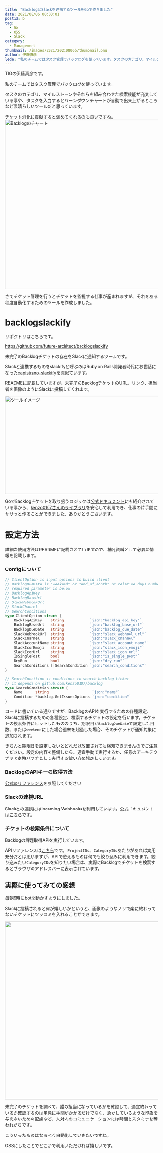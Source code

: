 ```yaml
---
title: "BacklogとSlackを連携するツールをGoで作りました"
date: 2021/08/06 00:00:01
postid: b
tag:
  - Go
  - OSS
  - Slack
category:
  - Management
thumbnail: /images/2021/20210806b/thumbnail.png
author: 伊藤真彦
lede: "私のチームではタスク管理でバックログを使っています。タスクのカテゴリ、マイルストーンやそれらを組み合わせた検索機能が充実している事や、タスクを入力するとバーンダウンチャートが自動で出来上がるところなど素晴らしいツールだと思っています。チケット消化に貢献すると褒めてくれるのも良いですね。"
---
```


TIGの伊藤真彦です。

私のチームではタスク管理でバックログを使っています。

タスクのカテゴリ、マイルストーンやそれらを組み合わせた検索機能が充実している事や、タスクを入力するとバーンダウンチャートが自動で出来上がるところなど素晴らしいツールだと思っています。

チケット消化に貢献すると褒めてくれるのも良いですね。
<img src="/images/2021/20210806b/image.png" alt="Backlogのチャート" width="1200" height="558" loading="lazy">

さてチケット管理を行うとチケットを監視する仕事が産まれますが、それをある程度自動化するためのツールを作成しました。

# backlogslackify

リポジトリはこちらです。

https://github.com/future-architect/backlogslackify

未完了のBacklogチケットの存在をSlackに通知するツールです。

Slackと連携するものをslackifyと呼ぶのはRuby on Rails開発者時代にお世話になった[capistrano-slackify](https://github.com/onthebeach/capistrano-slackify)を真似ています。

READMEに記載していますが、未完了のBacklogチケットのURL、リンク、担当者を画像のようにSlackに投稿してくれます。

<img src="/images/2021/20210806b/image_2.png" alt="ツールイメージ" width="946" height="322" loading="lazy">

GoでBacklogチケットを取り扱うロジックは[公式ドキュメント](https://developer.nulab.com/ja/docs/backlog/libraries/#)にも紹介されている事から、[kenzo0107さんのライブラリ](https://github.com/kenzo0107/backlog)を安心して利用でき、仕事の片手間にササっと作ることができました、ありがとうございます。

# 設定方法

詳細な使用方法はREADMEに記載されていますので、補足資料として必要な情報を記載します。

### Configについて

```go main.go
// ClientOption is input options to build client
// BacklogDueDate is "weekend" or "end_of_month" or relative days number like "3"
// required parameter is below
// BacklogApiKey
// BacklogBaseUrl
// SlackWebhookUrl
// SlackChannel
// SearchConditions
type ClientOption struct {
	BacklogApiKey    string            `json:"backlog_api_key"`
	BacklogBaseUrl   string            `json:"backlog_base_url"`
	BacklogDueDate   string            `json:"backlog_due_date"`
	SlackWebhookUrl  string            `json:"slack_webhool_url"`
	SlackChannel     string            `json:"slack_channel"`
	SlackAccountName string            `json:"slack_account_name"`
	SlackIconEmoji   string            `json:"slack_icon_emoji"`
	SlackIconUrl     string            `json:"slack_icon_url"`
	IsSinglePost     bool              `json:"is_single_post"`
	DryRun           bool              `json:"dry_run"`
	SearchConditions []SearchCondition `json:"search_conditions"`
}

// SearchCondition is conditions to search backlog ticket
// it depends on github.com/kenzo0107/backlog
type SearchCondition struct {
	Name      string                    `json:"name"`
	Condition *backlog.GetIssuesOptions `json:"condition"`
}
```

コードに書いている通りですが、BacklogのAPIを実行するための各種設定、Slackに投稿するための各種設定、検索するチケットの設定を行います。チケットの検索条件にヒットしたもののうち、期限日が`BacklogDueDate`で設定した日数、または`weekend`にした場合週末を超過した場合、そのチケットが通知対象に追加されます。

きちんと期限日を設定しないとどれだけ放置されても検知できませんのでご注意ください。設定の内容を整備したら、適宜手動で実行するか、任意のアーキテクチャで定時バッチとして実行する使い方を想定しています。

### BacklogのAPIキーの取得方法

[公式のリファレンス](https://support-ja.backlog.com/hc/ja/articles/360035641754-API%E3%81%AE%E8%A8%AD%E5%AE%9A)を参照してください

### Slackの連携URL

Slackとの連携にはIncoming Webhooksを利用しています。公式ドキュメントは[こちら](https://api.slack.com/messaging/webhooks)です。

### チケットの検索条件について

Backlogの課題取得APIを実行しています。

APIリファレンスは[こちら](https://developer.nulab.com/ja/docs/backlog/api/2/get-issue-list/#)です。
`ProjectIDs`、`CategoryIDs`あたりがあれば実用充分だとは思いますが、APIで使えるものは何でも絞り込みに利用できます。絞り込みたい`CategoryIDs`を知りたい場合は、実際にBacklogでチケットを検索するとブラウザのアドレスバーに表示されています。

## 実際に使ってみての感想

毎朝9時にbotを動かすようにしました。

Slackに投稿されると何が嬉しいかというと、画像のようなノリで楽に終わってないチケットにツッコミを入れることができます。

<img src="/images/2021/20210806b/image_3.png" alt="" width="759" height="585" loading="">

未完了のチケットを調べて、誰の担当になっているかを確認して、適宜終わっているか確認するのは単純に手間がかかるだけでなく、急かしているような印象を与えないための配慮など、人対人のコミュニケーションには時間とスタミナを奪われがちです。

こういったものはなるべく自動化していきたいですね。

OSSにしたことでどこかで利用いただければ嬉しいです。
